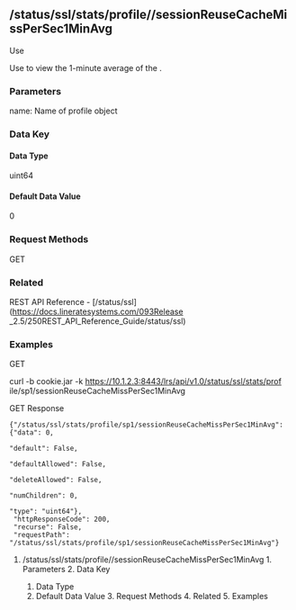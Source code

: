 ## /status/ssl/stats/profile/<name>/sessionReuseCacheMissPerSec1MinAvg

Use

Use to view the 1-minute average of the .

### Parameters

name: Name of profile object

### Data Key

#### Data Type

uint64

#### Default Data Value

0

### Request Methods

GET

### Related

REST API Reference - [/status/ssl](https://docs.lineratesystems.com/093Release
_2.5/250REST_API_Reference_Guide/status/ssl)

### Examples

GET

curl -b cookie.jar -k https://10.1.2.3:8443/lrs/api/v1.0/status/ssl/stats/prof
ile/sp1/sessionReuseCacheMissPerSec1MinAvg

GET Response

    
    {"/status/ssl/stats/profile/sp1/sessionReuseCacheMissPerSec1MinAvg": {"data": 0,
                                                                             "default": False,
                                                                             "defaultAllowed": False,
                                                                             "deleteAllowed": False,
                                                                             "numChildren": 0,
                                                                             "type": "uint64"},
     "httpResponseCode": 200,
     "recurse": False,
     "requestPath": "/status/ssl/stats/profile/sp1/sessionReuseCacheMissPerSec1MinAvg"}
    

  1. /status/ssl/stats/profile/<name>/sessionReuseCacheMissPerSec1MinAvg
    1. Parameters
    2. Data Key
      1. Data Type
      2. Default Data Value
    3. Request Methods
    4. Related
    5. Examples

